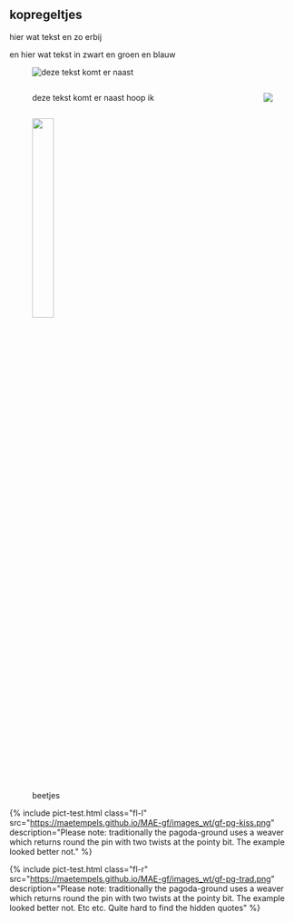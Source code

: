 <style>
diagram image, img.fl { float: left; }
diagram image, img.fr { float: right; }
diagram p.fl { margin-left:2em; color: red; }
diagram p.fr { color: blue; }	
.diagram, .break { clear: both; }

dia2 p, image, img.fp { display: inline-block; margin:0; width: 30%; }

</style>

<body>
	
## kopregeltjes
  
<p class="fl"> hier wat tekst en zo erbij</p>
<p class="fr"> en hier wat tekst in zwart en groen en blauw</p>

<figure class="diagram">
	<img class="fl" src="https://maetempels.github.io/MAE-gf/images_wt/gf-pg-kiss.png">
	<p class="fl">deze tekst komt er naast</p>
	<p class="break"></p>
</figure>
  
<figure class="diagram">
	<img class="fr" src="https://maetempels.github.io/MAE-gf/images_wt/gf-pg-kiss.png">
	<p class="fr">deze tekst komt er naast hoop ik</p>
	<p class="break"></p>	
</figure>
  
<figure class="dia2">
	<img class="fp" src="https://maetempels.github.io/MAE-gf/images_wt/gf-pg-kiss.png">
	<p>beetjes</p>
</figure>

{% include pict-test.html
  class="fl-l"
  src="https://maetempels.github.io/MAE-gf/images_wt/gf-pg-kiss.png"
  description="Please note: traditionally the pagoda-ground uses a weaver which returns round the pin with two twists at the pointy bit. The example looked better not."
%}

{% include pict-test.html
  class="fl-r"
  src="https://maetempels.github.io/MAE-gf/images_wt/gf-pg-trad.png"
  description="Please note: traditionally the pagoda-ground uses a weaver which returns round the pin with two twists at the pointy bit. The example looked better not. Etc etc. Quite hard to find the hidden quotes"
%}

</body>
